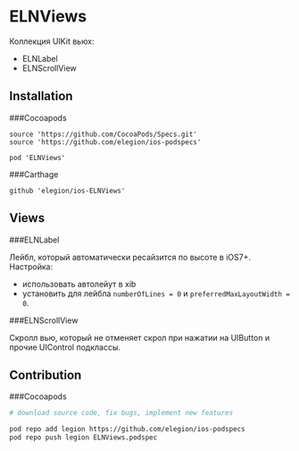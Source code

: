 # ELNViews

Коллекция UIKit вьюх:

- ELNLabel
- ELNScrollView

## Installation

###Cocoapods

```
source 'https://github.com/CocoaPods/Specs.git'
source 'https://github.com/elegion/ios-podspecs'

pod 'ELNViews' 
```

###Carthage

```
github 'elegion/ios-ELNViews'
```

## Views 

###ELNLabel

Лейбл, который автоматически ресайзится по высоте в iOS7+. Настройка:

- использовать автолейут в  xib
- установить для лейбла `numberOfLines = 0` и `preferredMaxLayoutWidth = 0`.

###ELNScrollView

Скролл вью, который не отменяет скрол при нажатии на UIButton и прочие UIControl подклассы.

## Contribution

###Cocoapods

```sh
# download source code, fix bugs, implement new features

pod repo add legion https://github.com/elegion/ios-podspecs
pod repo push legion ELNViews.podspec
```